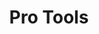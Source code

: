 ---
ee_id_show: '203'
title: Pro Tools
url: pro-tools
live_url:
year: '2011'
venue: Whitney Museum of American Art
state_country: New York
type:
dates:
wwwnews:
credits:
pitch: "​All nu work 4 a show @ the Whitney. Almost put me in the grave making all
  this stuff in 9 months. Hope u like it! "
ps:
download:
layout: shows
---